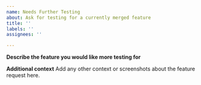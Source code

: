 ```yaml
---
name: Needs Further Testing
about: Ask for testing for a currently merged feature
title: ''
labels: ''
assignees: ''

---
```


**Describe the feature you would like more testing for**

**Additional context**
Add any other context or screenshots about the feature request here.
